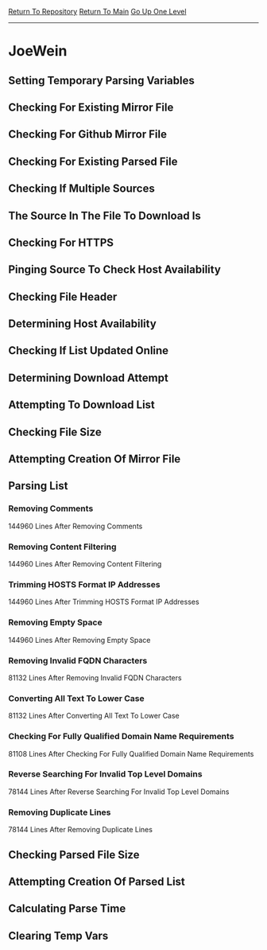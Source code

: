[Return To Repository](https://github.com/deathbybandaid/piholeparser/)
[Return To Main](https://github.com/deathbybandaid/piholeparser/blob/master/RecentRunLogs/Mainlog.md)
[Go Up One Level](https://github.com/deathbybandaid/piholeparser/blob/master/RecentRunLogs/TopLevelScripts/30-Processing-External-Blacklists.md)
____________________________________
# JoeWein
## Setting Temporary Parsing Variables
## Checking For Existing Mirror File
## Checking For Github Mirror File
## Checking For Existing Parsed File
## Checking If Multiple Sources
## The Source In The File To Download Is
## Checking For HTTPS
## Pinging Source To Check Host Availability
## Checking File Header
## Determining Host Availability
## Checking If List Updated Online
## Determining Download Attempt
## Attempting To Download List
## Checking File Size
## Attempting Creation Of Mirror File
## Parsing List
### Removing Comments
144960 Lines After Removing Comments
### Removing Content Filtering
144960 Lines After Removing Content Filtering
### Trimming HOSTS Format IP Addresses
144960 Lines After Trimming HOSTS Format IP Addresses
### Removing Empty Space
144960 Lines After Removing Empty Space
### Removing Invalid FQDN Characters
81132 Lines After Removing Invalid FQDN Characters
### Converting All Text To Lower Case
81132 Lines After Converting All Text To Lower Case
### Checking For Fully Qualified Domain Name Requirements
81108 Lines After Checking For Fully Qualified Domain Name Requirements
### Reverse Searching For Invalid Top Level Domains
78144 Lines After Reverse Searching For Invalid Top Level Domains
### Removing Duplicate Lines
78144 Lines After Removing Duplicate Lines
## Checking Parsed File Size
## Attempting Creation Of Parsed List
## Calculating Parse Time
## Clearing Temp Vars
